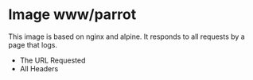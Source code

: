 # Image www/parrot

This image is based on nginx and alpine. It responds to all requests by a page that logs.

- The URL Requested
- All Headers
